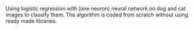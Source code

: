 Using logistic regression with (one neuron) neural network on dog and cat images to classify them. The algorithm is coded from scratch without using ready made libraries.
